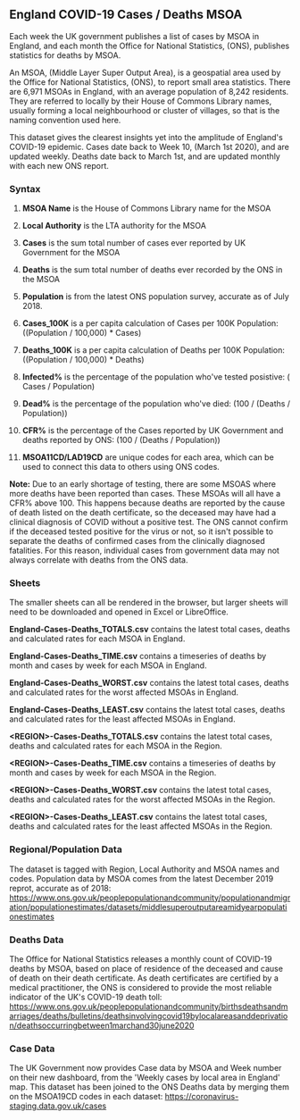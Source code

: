 ## England COVID-19 Cases / Deaths MSOA

Each week the UK government publishes a list of cases by MSOA in England, and each month the Office for National Statistics, (ONS), publishes statistics for deaths by MSOA.

An MSOA, (Middle Layer Super Output Area), is a geospatial area used by the Office for National Statistics, (ONS), to report small area statistics. There are 6,971 MSOAs in England, with an average population of 8,242 residents. They are referred to locally by their House of Commons Library names, usually forming a local neighbourhood or cluster of villages, so that is the naming convention used here.

This dataset gives the clearest insights yet into the amplitude of England's COVID-19 epidemic. Cases date back to Week 10, (March 1st 2020), and are updated weekly. Deaths date back to March 1st, and are updated monthly with each new ONS report.

### Syntax

1. **MSOA Name** is the House of Commons Library name for the MSOA

1. **Local Authority** is the LTA authority for the MSOA

1. **Cases** is the sum total number of cases ever reported by UK Government for the MSOA

2. **Deaths** is the sum total number of deaths ever recorded by the ONS in the MSOA

3. **Population** is from the latest ONS population survey, accurate as of July 2018.

4. **Cases_100K** is a per capita calculation of Cases per 100K Population:  ((Population / 100,000)  \*  Cases)

5. **Deaths_100K** is a per capita calculation of Deaths per 100K Population: ((Population / 100,000)  \*  Deaths)

6. **Infected%** is the percentage of the population who've tested posistive: ( Cases  / Population)

7. **Dead%** is the percentage of the population who've died: (100 / (Deaths / Population))

8. **CFR%** is the percentage of the Cases reported by UK Government and deaths reported by ONS: (100 / (Deaths / Population))

9. **MSOA11CD/LAD19CD** are unique codes for each area, which can be used to connect this data to others using ONS codes.


**Note:** Due to an early shortage of testing, there are some MSOAS where more deaths have been reported than cases. These MSOAs will all have a CFR% above 100. This happens because deaths are reported by the cause of death listed on the death certificate, so the deceased may have had a clinical diagnosis of COVID without a positive test. The ONS cannot confirm if the deceased tested positive for the virus or not, so it isn't possible to separate the deaths of confirmed cases from the clinically diagnosed fatalities. For this reason, individual cases from government data may not always correlate with deaths from the ONS data.

### Sheets

The smaller sheets can all be rendered in the browser, but larger sheets will need to be downloaded and opened in Excel or LibreOffice.

**England-Cases-Deaths_TOTALS.csv** contains the latest total cases, deaths and calculated rates for each MSOA in England.

**England-Cases-Deaths_TIME.csv** contains a timeseries of deaths by month and cases by week for each MSOA in England.

**England-Cases-Deaths_WORST.csv** contains the latest total cases, deaths and calculated rates for the worst affected MSOAs in England.

**England-Cases-Deaths_LEAST.csv** contains the latest total cases, deaths and calculated rates for the least affected MSOAs in England.

**<REGION\>-Cases-Deaths_TOTALS.csv** contains the latest total cases, deaths and calculated rates for each MSOA in the Region.

**<REGION\>-Cases-Deaths_TIME.csv** contains a timeseries of deaths by month and cases by week for each MSOA in the Region.

**<REGION\>-Cases-Deaths_WORST.csv** contains the latest total cases, deaths and calculated rates for the worst affected MSOAs in the Region.

**<REGION\>-Cases-Deaths_LEAST.csv** contains the latest total cases, deaths and calculated rates for the least affected MSOAs in the Region.


### Regional/Population Data

The dataset is tagged with Region, Local Authority and MSOA names and codes. Population data by MSOA comes from the latest December 2019 reprot, accurate as of 2018: https://www.ons.gov.uk/peoplepopulationandcommunity/populationandmigration/populationestimates/datasets/middlesuperoutputareamidyearpopulationestimates



### Deaths Data

The Office for National Statistics releases a monthly count of COVID-19 deaths by MSOA, based on place of residence of the deceased and cause of death on their death certificate. As death certificates are certified by a medical practitioner, the ONS is considered to provide the most reliable indicator of the UK's COVID-19 death toll: https://www.ons.gov.uk/peoplepopulationandcommunity/birthsdeathsandmarriages/deaths/bulletins/deathsinvolvingcovid19bylocalareasanddeprivation/deathsoccurringbetween1marchand30june2020




### Case Data

The UK Government now provides Case data by MSOA and Week number on their new dashboard, from the 'Weekly cases by local area in England' map. This dataset has been joined to the ONS Deaths data by merging them on the MSOA19CD codes in each dataset: https://coronavirus-staging.data.gov.uk/cases
